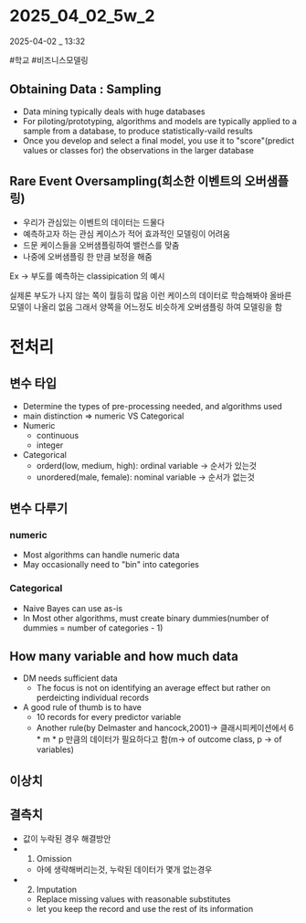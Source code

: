 
# 2025_04_02_5w_2

2025-04-02 _ 13:32

#학교 #비즈니스모델링 


## Obtaining Data : Sampling

- Data mining typically deals with huge databases
- For piloting/prototyping, algorithms and models are typically applied to a sample from a database, to produce statistically-vaild results
- Once you develop and select a final model, you use it to "score"(predict values or classes for) the observations in the larger database

## Rare Event Oversampling(희소한 이벤트의 오버샘플링)

- 우리가 관심있는 이벤트의 데이터는 드물다
- 예측하고자 하는 관심 케이스가 적어 효과적인 모델링이 어려움
- 드문 케이스들을 오버샘플링하여 밸런스를 맞춤
- 나중에 오버샘플링 한 만큼 보정을 해줌

Ex -> 부도를 예측하는 classipication 의 예시

실제론 부도가 나지 않는 쪽이 월등히 많음
이런 케이스의 데이터로 학습해봐야 올바른 모델이 나올리 없음
그래서 양쪽을 어느정도 비슷하게 오버샘플링 하여 모델링을 함

# 전처리

## 변수 타입

- Determine the types of pre-processing needed, and algorithms used
- main distinction => numeric VS Categorical
- Numeric
	- continuous
	- integer
- Categorical
	- orderd(low, medium, high): ordinal variable -> 순서가 있는것
	- unordered(male, female): nominal variable -> 순서가 없는것

## 변수 다루기

### numeric
- Most algorithms can handle numeric data
- May occasionally need to "bin" into categories

### Categorical
- Naive Bayes can use as-is
- In Most other algorithms, must create binary dummies(number of dummies = number of categories - 1)

## How many variable and how much data

- DM needs sufficient data
	- The focus is not on identifying an average effect but rather on perdeicting individual records
- A good rule of thumb is to have
	- 10 records for every predictor variable
	- Another rule(by Delmaster and hancock,2001)-> 클래시피케이션에서 6 * m * p 만큼의 데이터가 필요하다고 함(m-> of outcome class, p -> of variables)

## 이상치
## 결측치
- 값이 누락된 경우 해결방안
- 1. Omission
	- 아에 생략해버리는것, 누락된 데이터가 몇개 없는경우
- 2. Imputation
	- Replace missing values with reasonable substitutes
	- let you keep the record and use the rest of its information